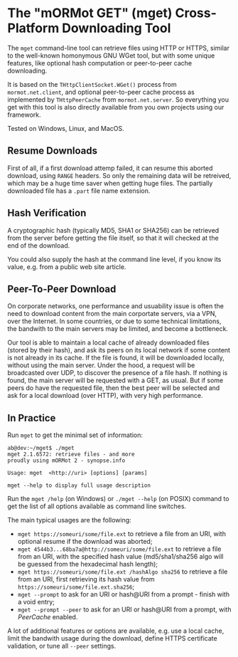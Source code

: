 # The "mORMot GET" (mget) Cross-Platform Downloading Tool

The `mget` command-line tool can retrieve files using HTTP or HTTPS, similar to the well-known homonymous GNU WGet tool, but with some unique features, like optional hash computation or peer-to-peer cache downloading. 

It is based on the `THttpClientSocket.WGet()` process from `mormot.net.client`, and optional peer-to-peer cache process as implemented by `THttpPeerCache` from `mormot.net.server`. So everything you get with this tool is also directly available from you own projects using our framework.

Tested on Windows, Linux, and MacOS.

## Resume Downloads

First of all, if a first download attemp failed, it can resume this aborted download, using `RANGE` headers. So only the remaining data will be retreived, which may be a huge time saver when getting huge files. The partially downloaded file has a `.part` file name extension.

## Hash Verification

A cryptographic hash (typically MD5, SHA1 or SHA256) can be retrieved from the server before getting the file itself, so that it will checked at the end of the download.

You could also supply the hash at the command line level, if you know its value, e.g. from a public web site article.

## Peer-To-Peer Download

On corporate networks, one performance and usuability issue is often the need to download content from the main corportate servers, via a VPN, over the Internet. In some countries, or due to some technical limitations, the bandwith to the main servers may be limited, and become a bottleneck.

Our tool is able to maintain a local cache of already downloaded files (stored by their hash), and ask its peers on its local network if some content is not already in its cache. If the file is found, it will be downloaded locally, without using the main server. Under the hood, a request will be broadcasted over UDP, to discover the presence of a file hash. If nothing is found, the main server will be requested with a GET, as usual. But if some peers do have the requested file, then the best peer will be selected and ask for a local download (over HTTP), with very high performance.

## In Practice

Run `mget` to get the minimal set of information:

```
ab@dev:~/mget$ ./mget
mget 2.1.6572: retrieve files - and more
proudly using mORMot 2 - synopse.info

Usage: mget  <http://uri> [options] [params]

mget --help to display full usage description
```

Run the `mget /help` (on Windows) or `./mget --help` (on POSIX) command to get the list of all options available as command line switches.

The main typical usages are the following:

- `mget https://someuri/some/file.ext` to retrieve a file from an URI, with optional resume if the download was aborted;
- `mget 4544b3...68ba7a@http://someuri/some/file.ext` to retrieve a file from an URI, with the specified hash value (md5/sha1/sha256 algo will be guessed from the hexadecimal hash length);
- `mget https://someuri/some/file.ext /hashAlgo sha256` to retrieve a file from an URI, first retrieving its hash value from `https://someuri/some/file.ext.sha256`;
- `mget --prompt` to ask for an URI or hash@URI from a prompt - finish with a void entry;
- `mget --prompt --peer` to ask for an URI or hash@URI from a prompt, with *PeerCache* enabled.

A lot of additional features or options are available, e.g. use a local cache, limit the bandwith usage during the download, define HTTPS certificate validation, or tune all `--peer` settings.
